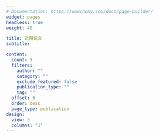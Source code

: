 ```yaml
---
# Documentation: https://wowchemy.com/docs/page-builder/
widget: pages
headless: true
weight: 40

title: 近期论文
subtitle:

content:
  count: 5
  filters:
    author: ""
    category: ""
    exclude_featured: false
    publication_type: ""
    tag: ""
  offset: 0
  order: desc
  page_type: publication
design:
  view: 3
  columns: "1"
---
```

